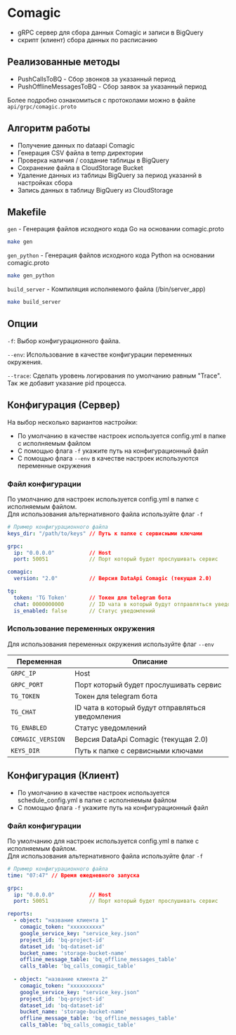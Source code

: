 # Comagic

* gRPC сервер для сбора данных Comagic и записи в BigQuery
* скрипт (клиент) сбора данных по расписанию


## Реализованные методы

* PushCallsToBQ - Сбор звонков за указанный период
* PushOfflineMessagesToBQ - Сбор заявок за указанный период

Более подробно ознакомиться с протоколами можно в файле `api/grpc/comagic.proto`

## Алгоритм работы

* Получение данных по dataapi Comagic
* Генерация CSV файла в temp директории
* Проверка наличия / создание таблицы в BigQuery
* Сохранение файла в CloudStorage Bucket
* Удаление данных из таблицы BigQuery за период указаннй в настройках сбора
* Запись данных в таблицу BigQuery из CloudStorage

## Makefile

`gen` - Генерация файлов исходного кода Go на основании comagic.proto

```bash
make gen
```

`gen_python` - Генерация файлов исходного кода Python на основании comagic.proto

```bash
make gen_python
```

`build_server` - Компиляция исполняемого файла (/bin/server_app)

```bash
make build_server
```

## Опции

`-f`: Выбор конфигурационного файла.

`--env`: Использование в качестве конфигурации переменных окружения.

`--trace`: Сделать уровень логирования по умолчанию равным "Trace". Так же добавит указание pid процесса.

## Конфигурация (Сервер)

На выбор несколько вариантов настройки:

* По умолчанию в качестве настроек используется config.yml в папке с исполняемым файлом
* С помощью флага `-f` укажите путь на конфигурационный файл
* С помощью флага `--env` в качестве настроек используются переменные окружения

### Файл конфигурации

По умолчанию для настроек используется config.yml в папке с исполняемым файлом.  
Для использования альтернативного файла используйте флаг `-f`

```yaml
# Пример конфигурационного файла
keys_dir: "/path/to/keys" // Путь к папке с сервисными ключами

grpc:
  ip: "0.0.0.0"           // Host
  port: 50051             // Порт который будет прослушивать сервис

comagic:
  version: "2.0"          // Версия DataApi Comagic (текущая 2.0)

tg:
  token: 'TG Token'       // Токен для telegram бота
  chat: 0000000000        // ID чата в который будут отправляться уведомления
  is_enabled: false       // Статус уведомлений
```

### Использование переменных окружения

Для использования переменных окружения используйте флаг  `--env`

| Переменная         | Описание                                        |
|--------------------|-------------------------------------------------|
| `GRPC_IP`          | Host                                            |
| `GRPC_PORT`        | Порт который будет прослушивать сервис          | 
| `TG_TOKEN`         | Токен для telegram бота                         |
| `TG_CHAT`          | ID чата в который будут отправляться уведомления |
| `TG_ENABLED`       | Статус уведомлений                              |
| `COMAGIC_VERSION ` | Версия DataApi Comagic (текущая 2.0)            |
| `KEYS_DIR `        | Путь к папке с сервисными ключами               |

## Конфигурация (Клиент)

* По умолчанию в качестве настроек используется schedule_config.yml в папке с исполняемым файлом
* С помощью флага `-f` укажите путь на конфигурационный файл


### Файл конфигурации

По умолчанию для настроек используется config.yml в папке с исполняемым файлом.  
Для использования альтернативного файла используйте флаг `-f`

```yaml
# Пример конфигурационного файла
time: "07:47" // Время ежедневного запуска

grpc:
  ip: "0.0.0.0"           // Host
  port: 50051             // Порт который будет прослушивать сервис

reports:
  - object: "название клиента 1"
    comagic_token: "xxxxxxxxxx"
    google_service_key: "service_key.json"
    project_id: 'bq-project-id'
    dataset_id: 'bq-dataset-id'
    bucket_name: 'storage-bucket-name'
    offline_message_table: 'bq_offline_messages_table'
    calls_table: 'bq_calls_comagic_table'
  
  - object: "название клиента 2"
    comagic_token: "xxxxxxxxxx"
    google_service_key: "service_key.json"
    project_id: 'bq-project-id'
    dataset_id: 'bq-dataset-id'
    bucket_name: 'storage-bucket-name'
    offline_message_table: 'bq_offline_messages_table'
    calls_table: 'bq_calls_comagic_table'
```